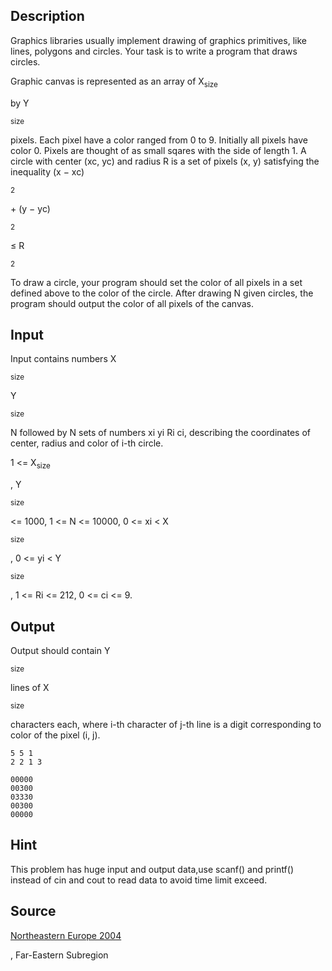 <h2>Description</h2><p>Graphics libraries usually implement drawing of graphics primitives, like lines, polygons and circles. Your task is to write a program that draws circles.
</p>
Graphic canvas is represented as an array of X<sub>size</sub><p> by Y</p><sub>size</sub><p> pixels. Each pixel have a color ranged from 0 to 9. Initially all pixels have color 0. Pixels are thought of as small sqares with the side of length 1. A circle with center (xc, yc) and radius R is a set of pixels (x, y) satisfying the inequality (x − xc)</p><sup>2</sup><p> + (y − yc)</p><sup>2</sup><p> ≤ R</p><sup>2</sup><p>
</p>
To draw a circle, your program should set the color of all pixels in a set defined above to the color of the circle. After drawing N given circles, the program should output the color of all pixels of the canvas. 

<h2>Input</h2><p>Input contains numbers X</p><sub>size</sub><p> Y</p><sub>size</sub><p> N followed by N sets of numbers xi yi Ri ci, describing the coordinates of center, radius and color of i-th circle.
</p>1 &lt;= X<sub>size</sub><p>, Y</p><sub>size</sub><p> &lt;= 1000, 1 &lt;= N &lt;= 10000, 0 &lt;= xi &lt; X</p><sub>size</sub><p>, 0 &lt;= yi &lt; Y</p><sub>size</sub><p>, 1 &lt;= Ri &lt;= 212, 0 &lt;= ci &lt;= 9. </p><h2>Output</h2><p>Output should contain Y</p><sub>size</sub><p> lines of X</p><sub>size</sub><p> characters each, where i-th character of j-th line is a digit corresponding to color of the pixel (i, j). </p><pre><code class="language-input1">5 5 1
2 2 1 3
</code></pre><pre><code class="language-output1">00000
00300
03330
00300
00000
</code></pre><h2>Hint</h2><p>This problem has huge input and output data,use scanf() and printf() instead of cin and cout  to read data to avoid time limit exceed. </p><h2>Source</h2><a href="searchproblem?field=source&amp;key=Northeastern+Europe+2004">Northeastern Europe 2004</a><p>, Far-Eastern Subregion</p>